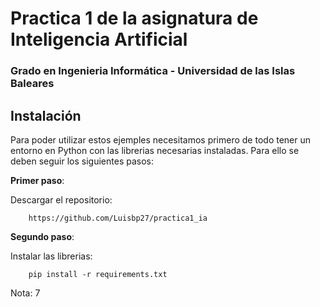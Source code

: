 # Practica 1 de la asignatura de Inteligencia Artificial
### Grado en Ingenieria Informática - Universidad de las Islas Baleares

## Instalación

Para poder utilizar estos ejemples necesitamos primero de todo tener un entorno en Python con las librerias necesarias instaladas. Para ello se deben seguir los siguientes pasos:

**Primer paso**:

Descargar el repositorio:

```
    https://github.com/Luisbp27/practica1_ia
```

**Segundo paso**:

Instalar las librerias:

```
    pip install -r requirements.txt
```

Nota: 7
